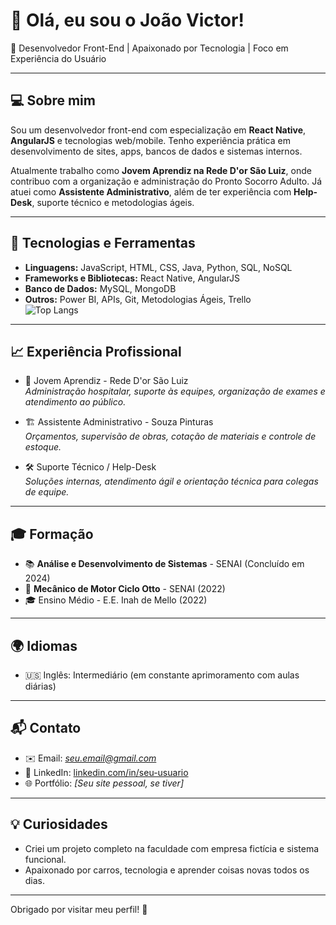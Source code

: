 # 👋 Olá, eu sou o João Victor!

🎯 Desenvolvedor Front-End | Apaixonado por Tecnologia | Foco em Experiência do Usuário

---

## 💻 Sobre mim

Sou um desenvolvedor front-end com especialização em **React Native**, **AngularJS** e tecnologias web/mobile. Tenho experiência prática em desenvolvimento de sites, apps, bancos de dados e sistemas internos.

Atualmente trabalho como **Jovem Aprendiz na Rede D'or São Luiz**, onde contribuo com a organização e administração do Pronto Socorro Adulto. Já atuei como **Assistente Administrativo**, além de ter experiência com **Help-Desk**, suporte técnico e metodologias ágeis.

---

## 🚀 Tecnologias e Ferramentas

- **Linguagens:** JavaScript, HTML, CSS, Java, Python, SQL, NoSQL  
- **Frameworks e Bibliotecas:** React Native, AngularJS  
- **Banco de Dados:** MySQL, MongoDB  
- **Outros:** Power BI, APIs, Git, Metodologias Ágeis, Trello  
![Top Langs](https://github.com/JoaovDevOps/)
---

## 📈 Experiência Profissional

- 💼 Jovem Aprendiz - Rede D'or São Luiz  
  *Administração hospitalar, suporte às equipes, organização de exames e atendimento ao público.*

- 🏗️ Assistente Administrativo - Souza Pinturas  
  *Orçamentos, supervisão de obras, cotação de materiais e controle de estoque.*

- 🛠️ Suporte Técnico / Help-Desk  
  *Soluções internas, atendimento ágil e orientação técnica para colegas de equipe.*

---

## 🎓 Formação

- 📚 **Análise e Desenvolvimento de Sistemas** - SENAI (Concluído em 2024)  
- 🧰 **Mecânico de Motor Ciclo Otto** - SENAI (2022)  
- 🎓 Ensino Médio - E.E. Inah de Mello (2022)

---

## 🌍 Idiomas

- 🇺🇸 Inglês: Intermediário (em constante aprimoramento com aulas diárias)

---

## 📬 Contato

- ✉️ Email: *seu.email@gmail.com*  
- 💼 LinkedIn: [linkedin.com/in/seu-usuario](https://linkedin.com/in/joão-ads)  
- 🌐 Portfólio: *[Seu site pessoal, se tiver]*  

---

## 💡 Curiosidades

- Criei um projeto completo na faculdade com empresa fictícia e sistema funcional.
- Apaixonado por carros, tecnologia e aprender coisas novas todos os dias.

---

Obrigado por visitar meu perfil! 🚀
